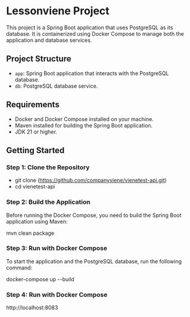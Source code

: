 # Lessonviene Project

This project is a Spring Boot application that uses PostgreSQL as its database. It is containerized using Docker Compose to manage both the application and database services.

## Project Structure

- `app`: Spring Boot application that interacts with the PostgreSQL database.
- `db`: PostgreSQL database service.

## Requirements

- Docker and Docker Compose installed on your machine.
- Maven installed for building the Spring Boot application.
- JDK 21 or higher.

## Getting Started

### Step 1: Clone the Repository

- git clone (https://github.com/companyviene/vienetest-api.git)
- cd vienetest-api

### Step 2: Build the Application
Before running the Docker Compose, you need to build the Spring Boot application using Maven:

mvn clean package

### Step 3: Run with Docker Compose
To start the application and the PostgreSQL database, run the following command:

docker-compose up --build

### Step 4: Run with Docker Compose

http://localhost:8083
